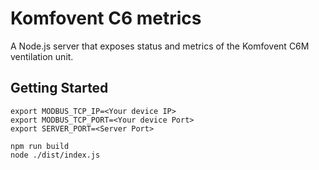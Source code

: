 # Komfovent C6 metrics

A Node.js server that exposes status and metrics of the Komfovent C6M ventilation unit.

## Getting Started

```
export MODBUS_TCP_IP=<Your device IP>
export MODBUS_TCP_PORT=<Your device Port>
export SERVER_PORT=<Server Port>

npm run build
node ./dist/index.js
```
